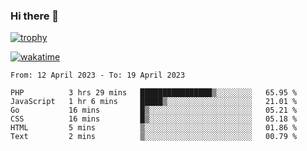 ### Hi there 👋

[![trophy](https://github-profile-trophy.vercel.app/?username=cxnky&theme=dracula)](https://github.com/ryo-ma/github-profile-trophy)

[![wakatime](https://wakatime.com/badge/user/1c39c599-5497-41b9-a5be-2c4676e7fd23.svg)](https://wakatime.com/@1c39c599-5497-41b9-a5be-2c4676e7fd23)
<!--START_SECTION:waka-->

```text
From: 12 April 2023 - To: 19 April 2023

PHP          3 hrs 29 mins   ████████████████▒░░░░░░░░   65.95 %
JavaScript   1 hr 6 mins     █████▒░░░░░░░░░░░░░░░░░░░   21.01 %
Go           16 mins         █▒░░░░░░░░░░░░░░░░░░░░░░░   05.21 %
CSS          16 mins         █▒░░░░░░░░░░░░░░░░░░░░░░░   05.18 %
HTML         5 mins          ▒░░░░░░░░░░░░░░░░░░░░░░░░   01.86 %
Text         2 mins          ▒░░░░░░░░░░░░░░░░░░░░░░░░   00.79 %
```

<!--END_SECTION:waka-->
